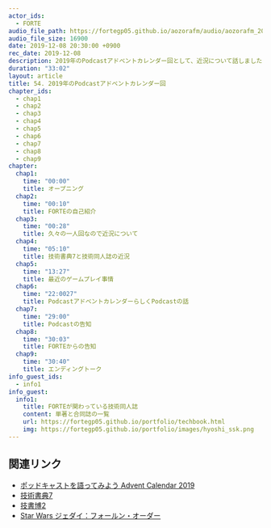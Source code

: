 ```yaml
---
actor_ids:
  - FORTE
audio_file_path: https://fortegp05.github.io/aozorafm/audio/aozorafm_20191208_01.mp3
audio_file_size: 16900
date: 2019-12-08 20:30:00 +0900
rec_date: 2019-12-08
description: 2019年のPodcastアドベントカレンダー回として、近況について話しました。
duration: "33:02"
layout: article
title: 54. 2019年のPodcastアドベントカレンダー回
chapter_ids:
  - chap1
  - chap2
  - chap3
  - chap4
  - chap5
  - chap6
  - chap7
  - chap8
  - chap9
chapter:
  chap1:
    time: "00:00"
    title: オープニング
  chap2:
    time: "00:10"
    title: FORTEの自己紹介
  chap3:
    time: "00:28"
    title: 久々の一人回なので近況について
  chap4:
    time: "05:10"
    title: 技術書典7と技術同人誌の近況
  chap5:
    time: "13:27"
    title: 最近のゲームプレイ事情
  chap6:
    time: "22:0027"
    title: PodcastアドベントカレンダーらしくPodcastの話
  chap7:
    time: "29:00"
    title: Podcastの告知
  chap8:
    time: "30:03"
    title: FORTEからの告知
  chap9:
    time: "30:40"
    title: エンディングトーク
info_guest_ids:
  - info1
info_guest:
  info1:
    title: FORTEが関わっている技術同人誌
    content: 単著と合同誌の一覧
    url: https://fortegp05.github.io/portfolio/techbook.html
    img: https://fortegp05.github.io/portfolio/images/hyoshi_ssk.png
---
```


## 関連リンク
- [ポッドキャストを語ってみよう Advent Calendar 2019](https://adventar.org/calendars/4246)
- [技術書典7](https://techbookfest.org/event/tbf07)
- [技書博2](https://gishohaku.dev/)
- [Star Wars ジェダイ：フォールン・オーダー](https://www.ea.com/ja-jp/games/starwars/jedi-fallen-order)
